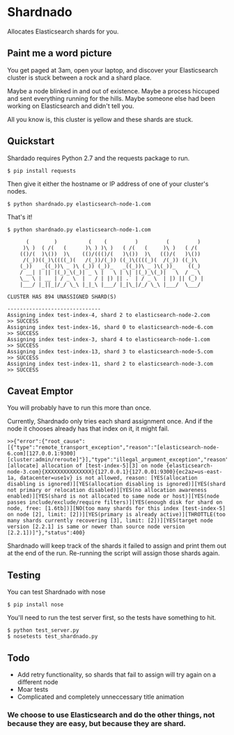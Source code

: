# Shardnado

Allocates Elasticsearch shards for you.

## Paint me a word picture

You get paged at 3am, open your laptop, and discover your Elasticsearch cluster is stuck between a rock and a shard place.

Maybe a node blinked in and out of existence. Maybe a process hiccuped and sent everything running for the hills. Maybe someone else had been working on Elasticsearch and didn't tell you.

All you know is, this cluster is yellow and these shards are stuck.

## Quickstart

Shardado requires Python 2.7 and the requests package to run.

`$ pip install requests`

Then give it either the hostname or IP address of one of your cluster's nodes.

`$ python shardnado.py elasticsearch-node-1.com`

That's it!

```
$ python shardnado.py elasticsearch-node-1.com

      (        )          (    (         )         (         )   
     )\ )  ( /(   (      )\ ) )\ )   ( /(   (     )\ )   ( /(   
    (()/(  )\())  )\    (()/((()/(   )\())  )\   (()/(   )\())  
     /(_))((_)\((((_)(   /(_))/(_)) ((_)\((((_)(  /(_)) ((_)\   
    (_))   _((_))\ _ )\ (_)) (_))_   _((_))\ _ )\(_))_    ((_)  
    / __| | || |(_)_\(_)| _ \ |   \ | \| |(_)_\(_)|   \  / _ \  
    \__ \ | __ | / _ \  |   / | |) || .` | / _ \  | |) || (_) | 
    |___/ |_||_|/_/ \_\ |_|_\ |___/ |_|\_|/_/ \_\ |___/  \___/                                                       
    
CLUSTER HAS 894 UNASSIGNED SHARD(S)

------------------------------
Assigning index test-index-4, shard 2 to elasticsearch-node-2.com
>> SUCCESS
Assigning index test-index-16, shard 0 to elasticsearch-node-6.com
>> SUCCESS
Assigning index test-index-3, shard 4 to elasticsearch-node-1.com
>> SUCCESS
Assigning index test-index-13, shard 3 to elasticsearch-node-5.com
>> SUCCESS
Assigning index test-index-11, shard 2 to elasticsearch-node-3.com
>> SUCCESS
```

## Caveat Emptor

You will probably have to run this more than once.

Currently, Shardnado only tries each shard assignment once. And if the node it chooses already has that index on it, it might fail.

```
>>{"error":{"root_cause":[{"type":"remote_transport_exception","reason":"[elasticsearch-node-6.com][127.0.0.1:9300][cluster:admin/reroute]"}],"type":"illegal_argument_exception","reason":"[allocate] allocation of [test-index-5][3] on node {elasticsearch-node-3.com}{XXXXXXXXXXXXXXX}{127.0.0.1}{127.0.01:9300}{ec2az=us-east-1a, datacenter=use1v} is not allowed, reason: [YES(allocation disabling is ignored)][YES(allocation disabling is ignored)][YES(shard not primary or relocation disabled)][YES(no allocation awareness enabled)][YES(shard is not allocated to same node or host)][YES(node passes include/exclude/require filters)][YES(enough disk for shard on node, free: [1.6tb])][NO(too many shards for this index [test-index-5] on node [2], limit: [2])][YES(primary is already active)][THROTTLE(too many shards currently recovering [3], limit: [2])][YES(target node version [2.2.1] is same or newer than source node version [2.2.1])]"},"status":400}
```

Shardnado will keep track of the shards it failed to assign and print them out at the end of the run. Re-running the script will assign those shards again.

## Testing

You can test Shardnado with nose

`$ pip install nose`

You'll need to run the test server first, so the tests have something to hit.

```
$ python test_server.py
$ nosetests test_shardnado.py
```

## Todo

- Add retry functionality, so shards that fail to assign will try again on a different node
- Moar tests
- Complicated and completely unneccessary title animation


### We choose to use Elasticsearch and do the other things, not because they are easy, but because they are shard.
